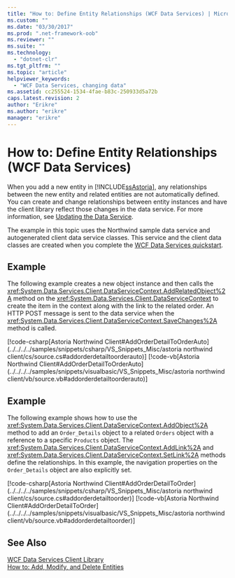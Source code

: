 ```yaml
---
title: "How to: Define Entity Relationships (WCF Data Services) | Microsoft Docs"
ms.custom: ""
ms.date: "03/30/2017"
ms.prod: ".net-framework-oob"
ms.reviewer: ""
ms.suite: ""
ms.technology: 
  - "dotnet-clr"
ms.tgt_pltfrm: ""
ms.topic: "article"
helpviewer_keywords: 
  - "WCF Data Services, changing data"
ms.assetid: cc255524-1534-4fae-b83c-250933d5a72b
caps.latest.revision: 2
author: "Erikre"
ms.author: "erikre"
manager: "erikre"
---
```

# How to: Define Entity Relationships (WCF Data Services)
When you add a new entity in [!INCLUDE[ssAstoria](../../../../includes/ssastoria-md.md)], any relationships between the new entity and related entities are not automatically defined. You can create and change relationships between entity instances and have the client library reflect those changes in the data service. For more information, see [Updating the Data Service](../../../../docs/framework/data/wcf/updating-the-data-service-wcf-data-services.md).  
  
 The example in this topic uses the Northwind sample data service and autogenerated client data service classes. This service and the client data classes are created when you complete the [WCF Data Services quickstart](../../../../docs/framework/data/wcf/quickstart-wcf-data-services.md).  
  
## Example  
 The following example creates a new object instance and then calls the <xref:System.Data.Services.Client.DataServiceContext.AddRelatedObject%2A> method on the <xref:System.Data.Services.Client.DataServiceContext> to create the item in the context along with the link to the related order. An HTTP POST message is sent to the data service when the <xref:System.Data.Services.Client.DataServiceContext.SaveChanges%2A> method is called.  
  
 [!code-csharp[Astoria Northwind Client#AddOrderDetailToOrderAuto](../../../../samples/snippets/csharp/VS_Snippets_Misc/astoria northwind client/cs/source.cs#addorderdetailtoorderauto)]
 [!code-vb[Astoria Northwind Client#AddOrderDetailToOrderAuto](../../../../samples/snippets/visualbasic/VS_Snippets_Misc/astoria northwind client/vb/source.vb#addorderdetailtoorderauto)]  
  
## Example  
 The following example shows how to use the <xref:System.Data.Services.Client.DataServiceContext.AddObject%2A> method to add an `Order_Details` object to a related `Orders` object with a reference to a specific `Products` object. The <xref:System.Data.Services.Client.DataServiceContext.AddLink%2A> and <xref:System.Data.Services.Client.DataServiceContext.SetLink%2A> methods define the relationships. In this example, the navigation properties on the `Order_Details` object are also explicitly set.  
  
 [!code-csharp[Astoria Northwind Client#AddOrderDetailToOrder](../../../../samples/snippets/csharp/VS_Snippets_Misc/astoria northwind client/cs/source.cs#addorderdetailtoorder)]
 [!code-vb[Astoria Northwind Client#AddOrderDetailToOrder](../../../../samples/snippets/visualbasic/VS_Snippets_Misc/astoria northwind client/vb/source.vb#addorderdetailtoorder)]  
  
## See Also  
 [WCF Data Services Client Library](../../../../docs/framework/data/wcf/wcf-data-services-client-library.md)   
 [How to: Add, Modify, and Delete Entities](../../../../docs/framework/data/wcf/how-to-add-modify-and-delete-entities-wcf-data-services.md)